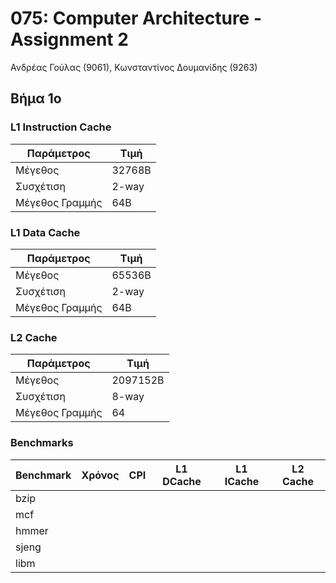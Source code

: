 # 075: Computer Architecture - Assignment 2

Ανδρέας Γούλας (9061), Κωνσταντίνος Δουμανίδης (9263)

## Βήμα 1ο

### L1 Instruction Cache

Παράμετρος     |Τιμή
---------------|------
Μέγεθος        |32768B
Συσχέτιση      |2-way
Μέγεθος Γραμμής|64B

### L1 Data Cache

Παράμετρος     |Τιμή
---------------|------
Μέγεθος        |65536B
Συσχέτιση      |2-way
Μέγεθος Γραμμής|64B

### L2 Cache

Παράμετρος     |Τιμή
---------------|--------
Μέγεθος        |2097152B
Συσχέτιση      |8-way
Μέγεθος Γραμμής|64

### Benchmarks

Benchmark|Χρόνος|CPI|L1 DCache|L1 ICache|L2 Cache
---------|------|---|---------|---------|--------
bzip     |
mcf      |
hmmer    |
sjeng    |
libm     |
